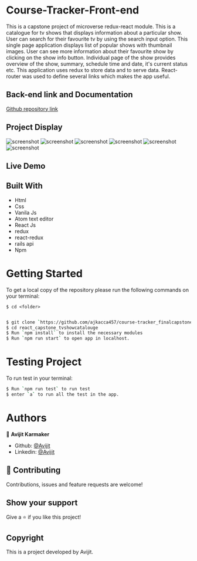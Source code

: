 # Course-Tracker-Front-end

This is a capstone project of microverse redux-react module. This is a catalogue for tv shows that displays information about a particular show. User can search for their favourite tv by using the search input option. This single page application displays list of popular shows with thumbnail images. User can see more information about their favourite show by clicking on the show info button. Individual page of the show provides overview of the show, summary, schedule time and date, it's current status etc. This application uses redux to store data and to serve data. React-router was used to define several links which makes the app useful.  

## Back-end link and Documentation
[Github repository link](https://github.com/ajkacca457/course-tracker_final_capstone_api)


## Project Display
![screenshot](./src/images/interface1.PNG)
![screenshot](./src/images/interface2.PNG)
![screenshot](./src/images/interface4.PNG)
![screenshot](./src/images/interface3.PNG)
![screenshot](./src/images/interface4.PNG)
![screenshot](./src/images/interface5.PNG)

## Live Demo

## Built With

- Html
- Css
- Vanila Js
- Atom text editor
- React Js
- redux
- react-redux
- rails api
- Npm

# Getting Started

To get a local copy of the repository please run the following commands on your terminal:

```
$ cd <folder>
```

```bash

$ git clone `https://github.com/ajkacca457/course-tracker_finalcapstone.git`
$ cd react_capstone_tvshowcatalouge
$ Run `npm install` to install the necessary modules
$ Run `npm run start` to open app in localhost.

```

# Testing Project

To run test in your terminal:

```bash
$ Run `npm run test` to run test
$ enter `a` to run all the test in the app.

```
# Authors

👤 **Avijit Karmaker**

- Github: [@Avijit](https://github.com/ajkacca457)
- Linkedin: [@Avijit](https://www.linkedin.com/in/avijit-karmaker-8738a54)

## 🤝 Contributing

Contributions, issues and feature requests are welcome!

## Show your support

Give a ⭐️ if you like this project!

## Copyright
This is a project developed by Avijit.
